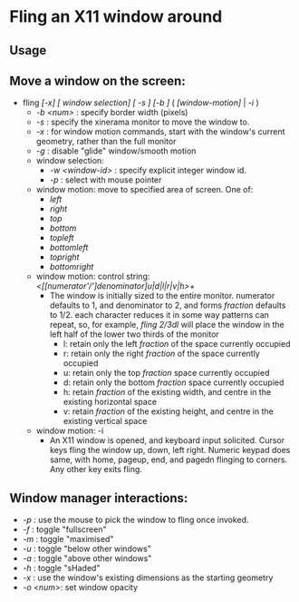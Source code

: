 # Fling an X11 window around

## Usage

## Move a window on the screen:

- fling *\[-x\]* *\[ window selection\]* *\[ -s <screen> \]* *\[-b <border>\]*
  ( *\[window-motion\]* | *-i* )
   - *-b \<num\>* : specify border width (pixels)
   - *-s* : specify the xinerama monitor to move the window to.
   - *-x* : for window motion commands, start with the window's current geometry, rather than the full monitor
   - *-g* : disable "glide" window/smooth motion
   - window selection:
      - *-w \<window-id\>* : specify explicit integer window id.
      - *-p* : select with mouse pointer
   - window motion:  move to specified area of screen. One of:
     - *left*
     - *right*
     - *top*
     - *bottom*
     - *topleft*
     - *bottomleft*
     - *topright*
     - *bottomright*
   - window motion: control string: *\<\[\[numerator'/'\]denominator\]u|d|l|r|v|h\>+*
       - The window is initially sized to the entire monitor. numerator defaults to 1,
         and denominator to 2, and forms *fraction*
         defaults to 1/2. each character reduces it in some way patterns can
         repeat, so, for example, *fling 2/3dl* will place the window in the
         left half of the lower two thirds of the monitor
         - l: retain only the left *fraction* of the space currently occupied
         - r: retain only the right *fraction* of the space currently occupied
         - u: retain only the top *fraction* space currently occupied
         - d: retain only the bottom *fraction* space currently occupied
         - h: retain *fraction* of the existing width, and centre in the
           existing horizontal space
         - v: retain *fraction* of the existing height, and centre in the
           existing vertical space
   - window motion: -i
      - An X11 window is opened, and keyboard input solicited. Cursor keys
        fling the window up, down, left right. Numeric keypad does same,
        with home, pageup, end, and pagedn flinging to corners. Any
        other key exits fling.

## Window manager interactions: 
  *   *-p*        : use the mouse to pick the window to fling once invoked.
  *   *-f*        : toggle "fullscreen"
  *   *-m*        : toggle "maximised"
  *   *-u*        : toggle "below other windows"
  *   *-a*        : toggle "above other windows"
  *   *-h*        : toggle "sHaded"
  *   *-x*        : use the window's existing dimensions as the starting
      geometry
  *   *-o \<num\>*: set window opacity
